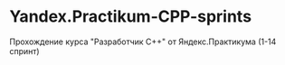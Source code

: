 # Yandex.Practikum-CPP-sprints
Прохождение курса "Разработчик С++" от Яндекс.Практикума (1-14 спринт)
